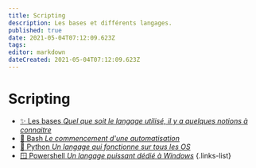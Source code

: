 ```yaml
---
title: Scripting
description: Les bases et différents langages.
published: true
date: 2021-05-04T07:12:09.623Z
tags: 
editor: markdown
dateCreated: 2021-05-04T07:12:09.623Z
---
```


# Scripting
- [✨ Les bases *Quel que soit le langage utilisé, il y a quelques notions à connaitre*](/Scripting/Base)
- [🐧 Bash *Le commencement d'une automatisation*](/Scripting/Bash)
- [🐍 Python *Un langage qui fonctionne sur tous les OS*](/Scripting/Python)
- [🪟 Powershell *Un langage puissant dédié à Windows*](/Scripting/Powershell)
{.links-list}

